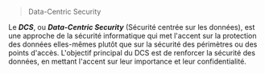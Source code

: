 > Data-Centric Security

Le **_DCS_**, ou **_Data-Centric Security_** (Sécurité centrée sur les données), est une approche de la sécurité informatique qui met l'accent sur la protection des données elles-mêmes plutôt que sur la sécurité des périmètres ou des points d'accès. L'objectif principal du DCS est de renforcer la sécurité des données, en mettant l'accent sur leur importance et leur confidentialité.